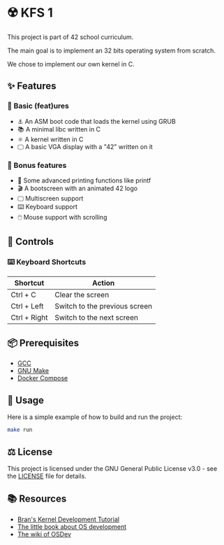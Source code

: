 # ☢️ KFS 1

This project is part of 42 school curriculum.

The main goal is to implement an 32 bits operating system from scratch.

We chose to implement our own kernel in C.

## ✨ Features
### 💪 Basic (feat)ures

- ⚓ An ASM boot code that loads the kernel using GRUB
- 📚 A minimal libc written in C
- ⚛️ A kernel written in C
- 🖵 A basic VGA display with a "42" written on it

### 🎁 Bonus features

- 🔖 Some advanced printing functions like printf
- 🎬 A bootscreen with an animated 42 logo
- 🖵 Multiscreen support
- ⌨️ Keyboard support
- 🖱️ Mouse support with scrolling

## 🔑 Controls
### ⌨️ Keyboard Shortcuts

| Shortcut | Action |
| --- | --- |
| Ctrl + C | Clear the screen |
| Ctrl + Left | Switch to the previous screen |
| Ctrl + Right | Switch to the next screen |

## 📦 Prerequisites

- [GCC](https://gcc.gnu.org)
- [GNU Make](https://www.gnu.org/software/make)
- [Docker Compose](https://docs.docker.com/compose)

## 🚀 Usage

Here is a simple example of how to build and run the project:
```sh
make run
```

## ⚖️ License

This project is licensed under the GNU General Public License v3.0 - see the [LICENSE](LICENSE) file for details.

## 📚 Resources

- [Bran's Kernel Development Tutorial](http://www.osdever.net/bkerndev/Docs/title.htm)
- [The little book about OS development](https://littleosbook.github.io)
- [The wiki of OSDev](https://wiki.osdev.org/Expanded_Main_Page)
